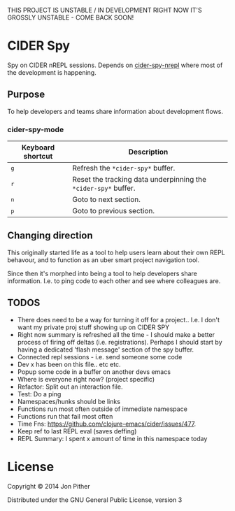 THIS PROJECT IS UNSTABLE / IN DEVELOPMENT
RIGHT NOW IT'S GROSSLY UNSTABLE - COME BACK SOON!

# CIDER Spy

Spy on CIDER nREPL sessions. Depends on [cider-spy-nrepl](https://github.com/jonpither/cider-spy-nrepl) where most of the development is happening.

## Purpose

To help developers and teams share information about development flows.

### cider-spy-mode

Keyboard shortcut                    | Description
-------------------------------------|-------------------------------
<kbd>g</kbd>| Refresh the `*cider-spy*` buffer.
<kbd>r</kbd>| Reset the tracking data underpinning the `*cider-spy*` buffer.
<kbd>n</kbd>| Goto to next section.
<kbd>p</kbd>| Goto to previous section.

## Changing direction

This originally started life as a tool to help users learn about their own REPL behavour, and to function as an uber smart project navigation tool.

Since then it's morphed into being a tool to help developers share information. I.e. to ping code to each other and see where colleagues are.

## TODOS

* There does need to be a way for turning it off for a project.. I.e. I don't want my private proj stuff showing up on CIDER SPY
* Right now summary is refreshed all the time - I should make a better process of firing off deltas (i.e. registrations). Perhaps I should start by having a dedicated 'flash message' section of the spy buffer.
* Connected repl sessions - i.e. send someone some code
* Dev x has been on this file.. etc etc.
* Popup some code in a buffer on another devs emacs
* Where is everyone right now? (project specific)
* Refactor: Split out an interaction file.
* Test: Do a ping
* Namespaces/hunks should be links
* Functions run most often outside of immediate namespace
* Functions run that fail most often
* Time Fns: https://github.com/clojure-emacs/cider/issues/477.
* Keep ref to last REPL eval (saves deffing)
* REPL Summary: I spent x amount of time in this namespace today

# License

Copyright © 2014 Jon Pither

Distributed under the GNU General Public License, version 3
